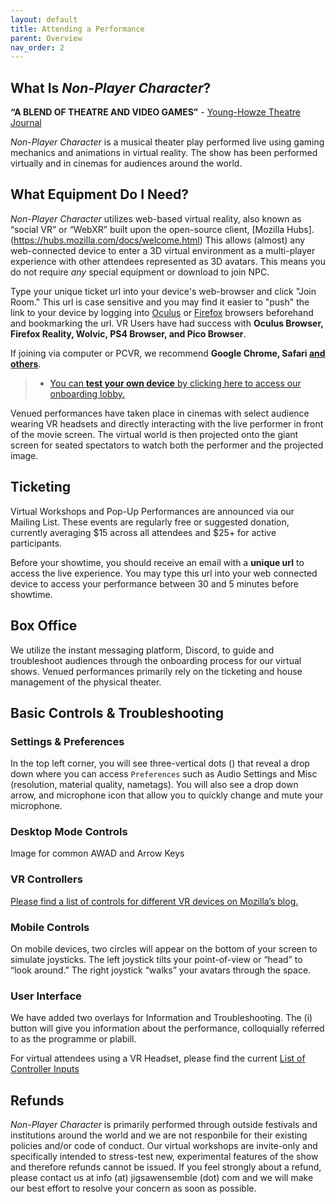 ```yaml
---
layout: default
title: Attending a Performance
parent: Overview
nav_order: 2
---
```


## What Is *Non-Player Character*?

**“A BLEND OF THEATRE AND VIDEO GAMES”** - [Young-Howze Theatre Journal](https://www.instagram.com/p/Ca0lsrOO7wl/)

*Non-Player Character* is a musical theater play performed live using gaming mechanics and animations in virtual reality. The show has been performed virtually and in cinemas for audiences around the world. 

## What Equipment Do I Need?
*Non-Player Character* utilizes web-based virtual reality, also known as “social VR” or “WebXR” built upon the open-source client, [Mozilla Hubs].(https://hubs.mozilla.com/docs/welcome.html) This allows (almost) any web-connected device to enter a 3D virtual environment as a multi-player experience with other attendees represented as 3D avatars. This means you do not require *any* special equipment or download to join NPC. 

Type your unique ticket url into your device's web-browser and click "Join Room." This url is case sensitive and you may find it easier to "push" the link to your device by logging into [Oculus](https://9to5google.com/2022/01/19/android-link-sharing-oculus-quest-2-vr/) or [Firefox](https://venturebeat.com/business/firefox-reality-vr-browser-now-lets-users-sync-bookmarks-send-tabs-and-use-bluetooth-keyboards/) browsers beforehand and bookmarking the url. VR Users have had success with **Oculus Browser, Firefox Reality, Wolvic, PS4 Browser, and Pico Browser**.

If joining via computer or PCVR, we recommend **Google Chrome, Safari [and others](https://windowsreport.com/best-browser-vr/)**. 

> * [You can **test your own device** by clicking here to access our onboarding lobby.](https://onboardxr.live/FQJnyUZ/listening/?k=listener)

Venued performances have taken place in cinemas with select audience wearing VR headsets and directly interacting with the live performer in front of the movie screen. The virtual world is then projected onto the giant screen for seated spectators to watch both the performer and the projected image.

## Ticketing
Virtual Workshops and Pop-Up Performances are announced via our Mailing List. These events are regularly free or suggested donation, currently averaging $15 across all attendees and $25+ for active participants. 

Before your showtime, you should receive an email with a **unique url** to access the live experience. You may type this url into your web connected device to access your performance between 30 and 5 minutes before showtime. 

## Box Office
We utilize the instant messaging platform, Discord, to guide and troubleshoot audiences through the onboarding process for our virtual shows. Venued performances primarily rely on the ticketing and house management of the physical theater. 

## Basic Controls & Troubleshooting

### Settings & Preferences
In the top left corner, you will see three-vertical dots () that reveal a drop down where you can access `Preferences` such as Audio Settings and Misc (resolution, material quality, nametags). You will also see a drop down arrow, and microphone icon that allow you to quickly change and mute your microphone.

### Desktop Mode Controls
Image for common AWAD and Arrow Keys

### VR Controllers
[Please find a list of controls for different VR devices on Mozilla’s blog.](https://hubs.mozilla.com/docs/hubs-controls.html)

### Mobile Controls
On mobile devices, two circles will appear on the bottom of your screen to simulate joysticks. The left joystick tilts your point-of-view or “head” to “look around.” The right joystick “walks” your avatars through the space.

### User Interface
We have added two overlays for Information and Troubleshooting. The (i) button will give you information about the performance, colloquially referred to as the programme or plabill.

For virtual attendees using a VR Headset, please find the current [List of Controller Inputs](https://hubs.mozilla.com/docs/hubs-controls.html)

## Refunds
*Non-Player Character* is primarily performed through outside festivals and institutions around the world and we are not responbile for their existing policies and/or code of conduct. Our virtual workshops are invite-only and specifically intended to stress-test new, experimental features of the show and therefore refunds cannot be issued. If you feel strongly about a refund, please contact us at info (at) jigsawensemble (dot) com and we will make our best effort to resolve your concern as soon as possible.

